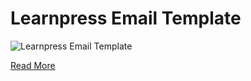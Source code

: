 # Learnpress Email Template
![Learnpress Email Template](https://wpdebuglog.com/wp-content/uploads/2023/08/learnpress-email.png)

[Read More](https://wpdebuglog.com/learnpress-email-template/)
